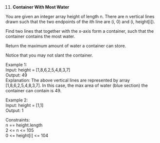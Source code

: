 11. **Container With Most Water**

You are given an integer array height of length n. There are n vertical lines drawn such that the two endpoints of the ith line are (i, 0) and (i, height[i]).<br>

Find two lines that together with the x-axis form a container, such that the container contains the most water.<br>

Return the maximum amount of water a container can store.<br>

Notice that you may not slant the container.<br>

 

Example 1:<br>
Input: height = [1,8,6,2,5,4,8,3,7]<br>
Output: 49<br>
Explanation: The above vertical lines are represented by array [1,8,6,2,5,4,8,3,7]. In this case, the max area of water (blue section) the container can contain is 49.<br>

Example 2:<br>
Input: height = [1,1]<br>
Output: 1<br>

Constraints:<br>
n == height.length<br>
2 <= n <= 105<br>
0 <= height[i] <= 104
